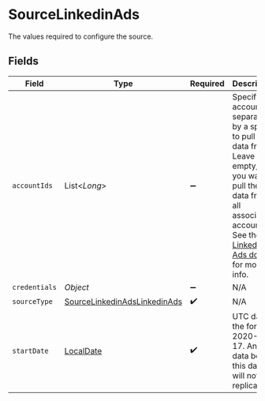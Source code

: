 # SourceLinkedinAds

The values required to configure the source.


## Fields

| Field                                                                                                                                                                                                                                                                                               | Type                                                                                                                                                                                                                                                                                                | Required                                                                                                                                                                                                                                                                                            | Description                                                                                                                                                                                                                                                                                         | Example                                                                                                                                                                                                                                                                                             |
| --------------------------------------------------------------------------------------------------------------------------------------------------------------------------------------------------------------------------------------------------------------------------------------------------- | --------------------------------------------------------------------------------------------------------------------------------------------------------------------------------------------------------------------------------------------------------------------------------------------------- | --------------------------------------------------------------------------------------------------------------------------------------------------------------------------------------------------------------------------------------------------------------------------------------------------- | --------------------------------------------------------------------------------------------------------------------------------------------------------------------------------------------------------------------------------------------------------------------------------------------------- | --------------------------------------------------------------------------------------------------------------------------------------------------------------------------------------------------------------------------------------------------------------------------------------------------- |
| `accountIds`                                                                                                                                                                                                                                                                                        | List<*Long*>                                                                                                                                                                                                                                                                                        | :heavy_minus_sign:                                                                                                                                                                                                                                                                                  | Specify the account IDs separated by a space, to pull the data from. Leave empty, if you want to pull the data from all associated accounts. See the <a href="https://www.linkedin.com/help/linkedin/answer/a424270/find-linkedin-ads-account-details?lang=en">LinkedIn Ads docs</a> for more info. |                                                                                                                                                                                                                                                                                                     |
| `credentials`                                                                                                                                                                                                                                                                                       | *Object*                                                                                                                                                                                                                                                                                            | :heavy_minus_sign:                                                                                                                                                                                                                                                                                  | N/A                                                                                                                                                                                                                                                                                                 |                                                                                                                                                                                                                                                                                                     |
| `sourceType`                                                                                                                                                                                                                                                                                        | [SourceLinkedinAdsLinkedinAds](../../models/shared/SourceLinkedinAdsLinkedinAds.md)                                                                                                                                                                                                                 | :heavy_check_mark:                                                                                                                                                                                                                                                                                  | N/A                                                                                                                                                                                                                                                                                                 |                                                                                                                                                                                                                                                                                                     |
| `startDate`                                                                                                                                                                                                                                                                                         | [LocalDate](https://docs.oracle.com/javase/8/docs/api/java/time/LocalDate.html)                                                                                                                                                                                                                     | :heavy_check_mark:                                                                                                                                                                                                                                                                                  | UTC date in the format 2020-09-17. Any data before this date will not be replicated.                                                                                                                                                                                                                | 2021-05-17                                                                                                                                                                                                                                                                                          |